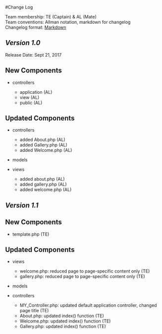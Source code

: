 #Change Log

Team membership:  TE (Captain) & AL (Mate)  
Team conventions: Allman notation, markdown for changelog  
Changelog format: [Markdown](https://github.com/adam-p/markdown-here/wiki/Markdown-Cheatsheet) 

## *Version 1.0*

Release Date: Sept 21, 2017

## New Components

-   controllers

    -   application (AL)
    -   view (AL)
    -   public (AL)

## Updated Components

-   controllers

    -   added About.php (AL)
    -   added Gallery.php (AL)
    -   added Welcome.php (AL)

-   models


-   views

    -   added about.php (AL)
    -   added gallery.php (AL)
    -   added welcome.php (AL)


## *Version 1.1*

## New Components

-   template.php (TE)

## Updated Components

- views
    - welcome.php: reduced page to page-specific content only (TE)
    - gallery.php: reduced page to page-specific content only (TE)

- models

- controllers
    - MY_Controller.php: updated default application controller, changed 
      page title (TE)
    - About.php: updated index() function (TE)
    - Welcome.php: updated index() function (TE)
    - Gallery.php: updated index() function (TE)

